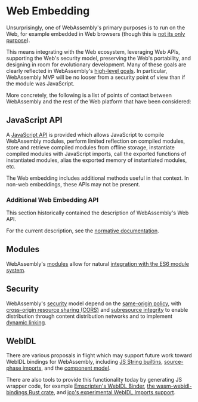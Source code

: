 # Web Embedding

Unsurprisingly, one of WebAssembly's primary purposes is to run on the Web,
for example embedded in Web browsers (though this is
[not its only purpose](NonWeb.md)).

This means integrating with the Web ecosystem, leveraging Web APIs, supporting
the Web's security model, preserving the Web's portability, and designing in
room for evolutionary development. Many of these goals are clearly
reflected in WebAssembly's [high-level goals](HighLevelGoals.md). In
particular, WebAssembly MVP will be no looser from a security point of view
than if the module was JavaScript.

More concretely, the following is a list of points of contact between WebAssembly
and the rest of the Web platform that have been considered:

## JavaScript API

A [JavaScript API](JS.md) is provided which allows JavaScript to compile
WebAssembly modules, perform limited reflection on compiled modules, store
and retrieve compiled modules from offline storage, instantiate compiled modules
with JavaScript imports, call the exported functions of instantiated modules,
alias the exported memory of instantiated modules, etc.

The Web embedding includes additional methods useful in that context.
In non-web embeddings, these APIs may not be present.

### Additional Web Embedding API

This section historically contained the description of WebAssembly's Web API.

For the current description, see the [normative documentation](https://webassembly.github.io/spec/web-api/index.html).

## Modules

WebAssembly's [modules](Modules.md) allow for natural [integration with
the ES6 module system](https://github.com/WebAssembly/esm-integration).

## Security

WebAssembly's [security](Security.md) model depend on the
[same-origin policy], with [cross-origin resource sharing (CORS)] and
[subresource integrity] to enable distribution through content
distribution networks and to implement [dynamic linking](DynamicLinking.md).

## WebIDL

There are various proposals in flight which may support future work toward
WebIDL bindings for WebAssembly, including [JS String builtins],
[source-phase imports], and the [component model].

There are also tools to provide this functionality today by generating
JS wrapper code, for example [Emscripten's WebIDL Binder],
[the wasm-webidl-bindings Rust crate], and
[jco's experimental WebIDL Imports support].

[same-origin policy]: https://www.w3.org/Security/wiki/Same_Origin_Policy
[cross-origin resource sharing (CORS)]: https://www.w3.org/TR/cors/
[subresource integrity]: https://www.w3.org/TR/SRI/
[JS String builtins]: https://github.com/WebAssembly/js-string-builtins/
[source-phase imports]: https://github.com/tc39/proposal-source-phase-imports
[component model]: https://github.com/WebAssembly/component-model

[Emscripten's WebIDL Binder]: https://emscripten.org/docs/porting/connecting_cpp_and_javascript/WebIDL-Binder.html
[the wasm-webidl-bindings Rust crate]: https://github.com/rustwasm/wasm-webidl-bindings
[jco's experimental WebIDL Imports support]: https://github.com/bytecodealliance/jco/blob/main/docs/src/transpiling.md#experimental-webidl-imports
